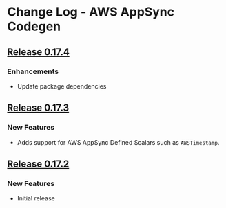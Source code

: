 # Change Log - AWS AppSync Codegen

## [Release 0.17.4](https://github.com/awslabs/aws-appsync-codegen/releases/tag/0.17.4)

### Enhancements

* Update package dependencies

## [Release 0.17.3](https://github.com/awslabs/aws-appsync-codegen/releases/tag/0.17.3)

### New Features

* Adds support for AWS AppSync Defined Scalars such as `AWSTimestamp`.

## [Release 0.17.2](https://github.com/awslabs/aws-appsync-codegen/releases/tag/0.17.2)

### New Features

* Initial release